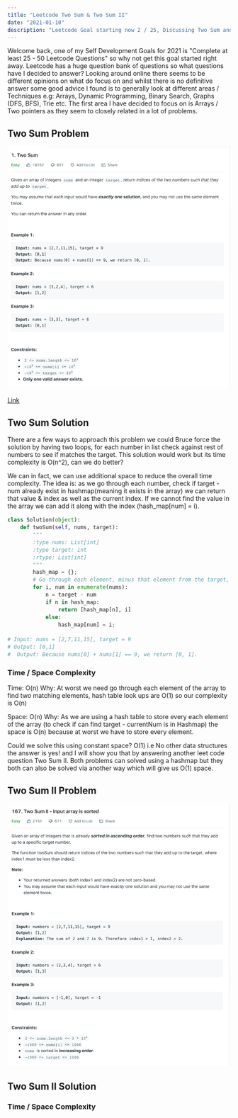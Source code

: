 ```yaml
---
title: "Leetcode Two Sum & Two Sum II"
date: "2021-01-10"
description: "Leetcode Goal starting now 2 / 25, Discussing Two Sum and Two Sum II"
---
```


Welcome back, one of my Self Development Goals for 2021 is "Complete at least 25 - 50 Leetcode Questions" so why not get this goal started right away. Leetcode has a huge question bank of questions so what questions have I decided to answer? Looking around online there seems to be different opinions on what do focus on and whilst there is no definitive answer some good advice I found is to generally look at different areas / Techniques e.g: Arrays, Dynamic Programming, Binary Search, Graphs (DFS, BFS), Trie etc. The first area I have decided to focus on is Arrays / Two pointers as they seem to closely related in a lot of problems.

## Two Sum Problem

![Two Sum Problem](./images/two-sum-problem.png)

[Link](https://leetcode.com/problems/two-sum/)

## Two Sum Solution

There are a few ways to approach this problem we could Bruce force the solution by having two loops, for each number in list check against rest of numbers to see if matches the target. This solution would work but its time complexity is O(n^2), can we do better?

We can in fact, we can use additional space to reduce the overall time complexity. The idea is: as we go through each number, check if target - num already exist in hashmap(meaning it exists in the array) we can return that value & index as well as the current index. If we cannot find the value in the array we can add it along with the index (hash_map[num] = i).

```py
class Solution(object):
    def twoSum(self, nums, target):
        """
        :type nums: List[int]
        :type target: int
        :rtype: List[int]
        """
        hash_map = {};
        # Go through each element, minus that element from the target, if that new target exists return hash_map[new_target], currentIndex, if its not in the hashmap add it (Key = Number), value = index
        for i, num in enumerate(nums):
            n = target - num
            if n in hash_map:
                return [hash_map[n], i]
            else:
                hash_map[num] = i;

# Input: nums = [2,7,11,15], target = 9
# Output: [0,1]
#  Output: Because nums[0] + nums[1] == 9, we return [0, 1].

```

### Time / Space Complexity

Time: O(n)
Why: At worst we need go through each element of the array to find two matching elements, hash table look ups are O(1) so our complexity is O(n)

Space: O(n)
Why: As we are using a hash table to store every each element of the array (to check if can find target - currentNum is in Hashmap) the space is O(n) because at worst we have to store every element.

Could we solve this using constant space? O(1) i.e No other data structures the answer is yes! and I will show you that by answering another leet code question Two Sum II. Both problems can solved using a hashmap but they both can also be solved via another way which will give us O(1) space.

## Two Sum II Problem

![Two Sum Problem](./images/two-sum-ii.png)

## Two Sum II Solution

### Time / Space Complexity
